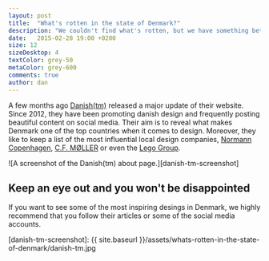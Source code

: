 ```yaml
---
layout: post
title:  "What's rotten in the state of Denmark?"
description: "We couldn't find what's rotten, but we have something better! We discovered Danish(tm) and it quickly became our new favorite place to read about danish design and architecture."
date:   2015-02-28 19:00 +0200
size: 12
sizeDesktop: 4
textColor: grey-50
metaColor: grey-600
comments: true
author: dan
---
```


A few months ago [Danish(tm)][danish-tm] released a major update of their website. Since 2012, they have been promoting danish design and frequently posting beautiful content on social media. Their aim is to reveal what makes Denmark one of the top countries when it comes to design. Moreover, they like to keep a list of the most influential local design companies, [Normann Copenhagen][normann-copenhagen], [C.F. MØLLER][cfmoller] or even the [Lego Group][lego].

![A screenshot of the Danish(tm) about page.][danish-tm-screenshot]

## Keep an eye out and you won't be disappointed

If you want to see some of the most inspiring desings in Denmark, we highly recommend that you follow their articles or some of the social media accounts.

[danish-tm]: http://danish.tm
[normann-copenhagen]: http://www.normann-copenhagen.com/
[cfmoller]: http://www.cfmoller.com/
[lego]: http://www.lego.com/
[danish-tm-screenshot]: {{ site.baseurl }}/assets/whats-rotten-in-the-state-of-denmark/danish-tm.jpg
